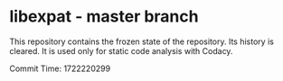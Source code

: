 # libexpat - master branch

This repository contains the frozen state of the repository.
Its history is cleared. It is used only for static code
analysis with Codacy.

Commit Time: 1722220299